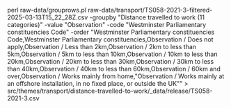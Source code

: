 perl raw-data/grouprows.pl raw-data/transport/TS058-2021-3-filtered-2025-03-13T15_22_28Z.csv -groupby "Distance travelled to work (11 categories)" -value "Observation" -code "Westminster Parliamentary constituencies Code" -order "Westminster Parliamentary constituencies Code,Westminster Parliamentary constituencies,Observation / Does not apply,Observation / Less than 2km,Observation / 2km to less than 5km,Observation / 5km to less than 10km,Observation / 10km to less than 20km,Observation / 20km to less than 30km,Observation / 30km to less than 40km,Observation / 40km to less than 60km,Observation / 60km and over,Observation / Works mainly from home,\"Observation / Works mainly at an offshore installation, in no fixed place, or outside the UK\"" > src/themes/transport/distance-travelled-to-work/_data/release/TS058-2021-3.csv
